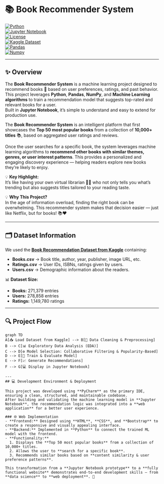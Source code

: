 <!-- Title & Badges -->
# 📚 Book Recommender System  
[![Python](https://img.shields.io/badge/Python-3.8%2B-blue?logo=python)](https://www.python.org/)  
[![Jupyter Notebook](https://img.shields.io/badge/Jupyter-Notebook-orange?logo=jupyter)](https://jupyter.org/)  
[![License](https://img.shields.io/badge/License-MIT-green)](LICENSE)  
[![Kaggle Dataset](https://img.shields.io/badge/Dataset-Kaggle-blue?logo=kaggle)](https://www.kaggle.com/datasets/arashnic/book-recommendation-dataset)  
[![Pandas](https://img.shields.io/badge/Pandas-1.5.0-blue?logo=pandas)](https://pandas.pydata.org/)  
[![Numpy](https://img.shields.io/badge/Numpy-1.23.0-orange?logo=numpy)](https://numpy.org/)  

---

## ✨ Overview  
The **Book Recommender System** is a machine learning project designed to recommend books 📖 based on user preferences, ratings, and past behavior.  
This project leverages **Python**, **Pandas**, **NumPy**, and **Machine Learning algorithms** to train a recommendation model that suggests top-rated and relevant books for a user.  
Built in **Jupyter Notebook**, it’s simple to understand and easy to extend for production use.  
 
The **Book Recommender System** is an intelligent platform that first showcases the **Top 50 most popular books** from a collection of **10,000+ titles** 📚, based on aggregated user ratings and reviews.  

Once the user searches for a specific book, the system leverages machine learning algorithms to **recommend other books with similar themes, genres, or user interest patterns**. This provides a personalized and engaging discovery experience — helping readers explore new books they’re likely to enjoy.  

💡 **Key Highlight:**  
It’s like having your own virtual librarian 🧑‍🏫 who not only tells you what’s trending but also suggests titles tailored to your reading taste.  

 
💡 **Why This Project?**  
In the age of information overload, finding the right book can be overwhelming. This recommender system makes that decision easier — just like Netflix, but for books! 📚❤️  

---

## 🗂 Dataset Information  
We used the **[Book Recommendation Dataset from Kaggle](https://www.kaggle.com/datasets/arashnic/book-recommendation-dataset)** containing:
- **Books.csv** → Book title, author, year, publisher, image URL, etc.  
- **Ratings.csv** → User IDs, ISBNs, ratings given by users.  
- **Users.csv** → Demographic information about the readers.  

📊 **Dataset Size:**
- **Books:** 271,379 entries  
- **Users:** 278,858 entries  
- **Ratings:** 1,149,780 ratings  

---

## 🔍 Project Flow  

```mermaid
graph TD
A[📥 Load Dataset from Kaggle] --> B[🧹 Data Cleaning & Preprocessing]
B --> C[📊 Exploratory Data Analysis (EDA)]
C --> D[⚙️ Model Selection: Collaborative Filtering & Popularity-Based]
D --> E[🧠 Train & Evaluate Model]
E --> F[📈 Generate Recommendations]
F --> G[💻 Display in Jupyter Notebook]

---
## 💻 Development Environment & Deployment  

This project was developed using **PyCharm** as the primary IDE, ensuring a clean, structured, and maintainable codebase.  
After building and validating the machine learning model in **Jupyter Notebook**, the recommendation logic was integrated into a **web application** for a better user experience.  

### 🌐 Web Implementation  
- **Frontend:** Designed using **HTML**, **CSS**, and **Bootstrap** to create a responsive and visually appealing interface.  
- **Backend:** Implemented in **Python** to connect the trained ML model with the frontend.  
- **Functionality:**  
  1. Displays the **Top 50 most popular books** from a collection of 10,000+ titles.  
  2. Allows the user to **search for a specific book**.  
  3. Recommends similar books based on **content similarity & user preference patterns**.  

This transformation from a **Jupyter Notebook prototype** to a **fully functional website** demonstrates end-to-end development skills — from **data science** to **web deployment**. 🚀

